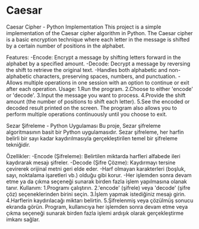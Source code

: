 # Caesar
Caesar Cipher - Python Implementation
This project is a simple implementation of the Caesar cipher algorithm in Python. The Caesar cipher is a basic encryption technique where each letter in the message is shifted by a certain number of positions in the alphabet.

Features:
-Encode: Encrypt a message by shifting letters forward in the alphabet by a specified amount.
-Decode: Decrypt a message by reversing the shift to retrieve the original text.
-Handles both alphabetic and non-alphabetic characters, preserving spaces, numbers, and punctuation.
-Allows multiple operations in one session with an option to continue or exit after each operation.
Usage:
1.Run the program.
2.Choose to either 'encode' or 'decode'.
3.Input the message you want to process.
4.Provide the shift amount (the number of positions to shift each letter).
5.See the encoded or decoded result printed on the screen.
The program also allows you to perform multiple operations continuously until you choose to exit.


Sezar Şifreleme - Python Uygulaması
Bu proje, Sezar şifreleme algoritmasının basit bir Python uygulamasıdır. Sezar şifreleme, her harfin belirli bir sayı kadar kaydırılmasıyla gerçekleştirilen temel bir şifreleme tekniğidir.

Özellikler:
-Encode (Şifreleme): Belirtilen miktarda harfleri alfabede ileri kaydırarak mesajı şifreler.
-Decode (Şifre Çözme): Kaydırmayı tersine çevirerek orijinal metni geri elde eder.
-Harf olmayan karakterleri (boşluk, sayı, noktalama işaretleri vb.) olduğu gibi korur.
-Her işlemden sonra devam etme ya da çıkma seçeneği sunarak birden fazla işlem yapılmasına olanak tanır.
Kullanım:
1.Programı çalıştırın.
2.'encode' (şifrele) veya 'decode' (şifre çöz) seçeneklerinden birini seçin.
3.İşlem yapmak istediğiniz mesajı girin.
4.Harflerin kaydırılacağı miktarı belirtin.
5.Şifrelenmiş veya çözülmüş sonucu ekranda görün.
Program, kullanıcıya her işlemden sonra devam etme veya çıkma seçeneği sunarak birden fazla işlemi ardışık olarak gerçekleştirme imkanı sağlar.
